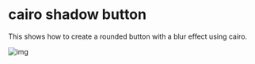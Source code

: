 # cairo shadow button

This shows how to create a rounded button with a blur effect using cairo.

![img](https://github.com/fltk-rs/demos/blob/master/cairo_shadow_button/assets/scrot.png)
